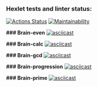 ### Hexlet tests and linter status:

[![Actions Status](https://github.com/hal-ras/frontend-project-44/actions/workflows/hexlet-check.yml/badge.svg)](https://github.com/hal-ras/frontend-project-44/actions) [![Maintainability](https://api.codeclimate.com/v1/badges/8478be415a029661b25f/maintainability)](https://codeclimate.com/github/hal-ras/frontend-project-44/maintainability)

**### Brain-even**
[![asciicast](https://asciinema.org/a/6dFXjJxcbjmPt6YvceRubNnJU.svg)](https://asciinema.org/a/6dFXjJxcbjmPt6YvceRubNnJU)

**### Brain-calc**
[![asciicast](https://asciinema.org/a/k2ZuilfhWMmexeRzDGmS5E7s1.svg)](https://asciinema.org/a/k2ZuilfhWMmexeRzDGmS5E7s1)

**### Brain-gcd**
[![asciicast](https://asciinema.org/a/8hJLQXWEfcfGPlwaEaN5Ytu74.svg)](https://asciinema.org/a/8hJLQXWEfcfGPlwaEaN5Ytu74)

**### Brain-progression**
[![asciicast](https://asciinema.org/a/4Dekrq9Q1RUf2W0eG3WCbl21x.svg)](https://asciinema.org/a/4Dekrq9Q1RUf2W0eG3WCbl21x)

**### Brain-prime**
[![asciicast](https://asciinema.org/a/cTEjrdO7sRNKoJSqYSriURt8S.svg)](https://asciinema.org/a/cTEjrdO7sRNKoJSqYSriURt8S)
